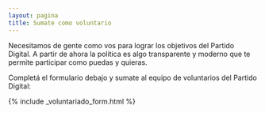 ```yaml
---
layout: pagina
title: Sumate como voluntario
---
```


Necesitamos de gente como vos para lograr los objetivos del Partido Digital. A partir de ahora la política es algo transparente y moderno que te permite participar como puedas y quieras.

Completá el formulario debajo y sumate al equipo de voluntarios del Partido Digital:

{% include _voluntariado_form.html %}
